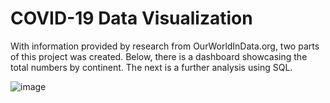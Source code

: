 # COVID-19 Data Visualization

With information provided by research from OurWorldInData.org, two parts of this project was created. Below, there is a dashboard showcasing the total numbers by continent. The next is a further analysis using SQL.

![image](https://user-images.githubusercontent.com/97196000/167339617-4a0f8a6c-9a37-4c10-8d5d-540200a17371.png)
